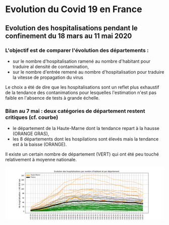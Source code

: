 # Evolution du Covid 19 en France

## Evolution des hospitalisations pendant le confinement du 18 mars au 11 mai 2020

### L'objectif est de comparer l'évolution des départements :
- sur le nombre d'hospitalisation ramené au nombre d'habitant pour traduire al densité de contamination,
- sur le nombre d'entrée remené au nombre d'hospitalisation pour traduire la vitesse de propagation du virus

Le choix a été de dire que les hospitalisations sont un reflet plus exhaustif de la tendance des contanimations pour lesquelles l'estimation n'est pas faible en l'absence de tests à grande échelle.

### Bilan au 7 mai : deux catégories de département restent critiques (cf. courbe)
- le département de la Haute-Marne dont la tendance repart à la hausse (ORANGE GRAS),
- les 8 départements dont les hospilations sont élevés mais la tendance est à la baisse (ORANGE).

Il existe un certain nombre de département (VERT) qui ont été peu touché relativement à moyenne nationale.

![Courbe de l'évolution des hospitalisation par département](https://github.com/smarcovici/Covid_19/blob/master/Analyse_confinement/Images/Evolution%20des%20hospitalisations%20par%20departement_France.png)
